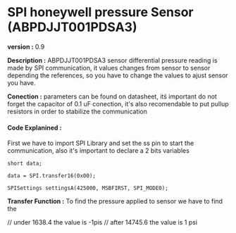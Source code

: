 # SPI honeywell pressure Sensor (ABPDJJT001PDSA3) 
**version :** 0.9

**Description :** ABPDJJT001PDSA3 sensor differential pressure reading is made by SPI communication, it values changes from sensor to sensor depending the references, so you have to change the
values to ajust sensor you have.

**Conection :** parameters can be found on datasheet, itś important do not forget the capacitor of 0.1 uF conection, it's also recomendable to put pullup resistors in order to stabilize the communication

#### Code Explanined :
First we have to import SPI Library and set the ss pin to start the communication, also it's important to declare a 2 bits variables

```
short data;
```
```
data = SPI.transfer16(0x00);
```
```
SPISettings settingsA(425000, MSBFIRST, SPI_MODE0);
```

**Transfer Function :** To find the pressure applied to sensor we have to find the 

// under 1638.4 the value is -1pis
// after 14745.6 the value is 1 psi
